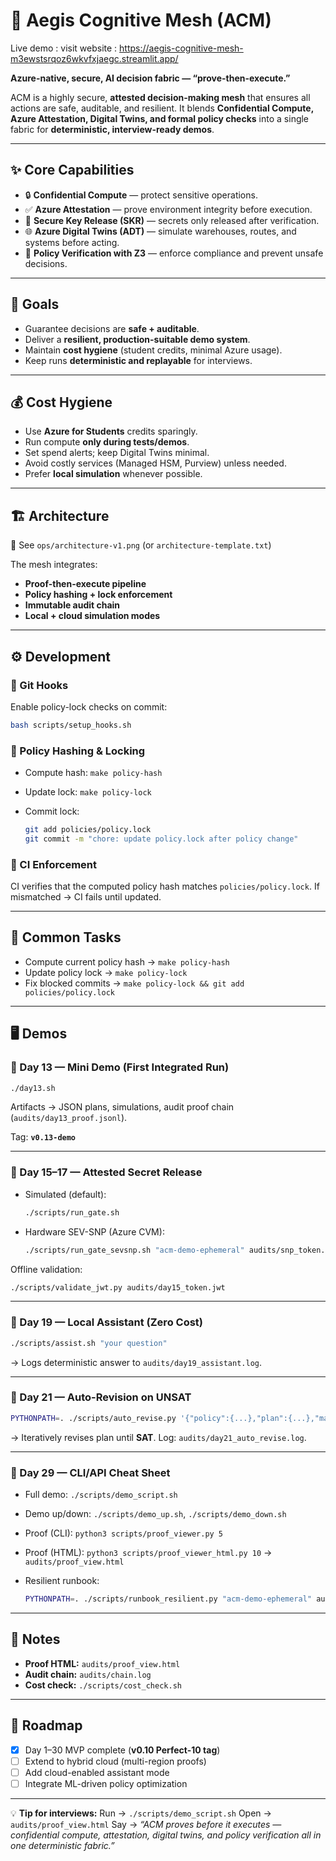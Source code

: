 

# 🚀 Aegis Cognitive Mesh (ACM)

Live demo : visit website : https://aegis-cognitive-mesh-m3ewstsrqoz6wkvfxjaegc.streamlit.app/

**Azure-native, secure, AI decision fabric — “prove-then-execute.”**

ACM is a highly secure, **attested decision-making mesh** that ensures all actions are safe, auditable, and resilient. It blends **Confidential Compute, Azure Attestation, Digital Twins, and formal policy checks** into a single fabric for **deterministic, interview-ready demos**.

---

## ✨ Core Capabilities

* 🔒 **Confidential Compute** — protect sensitive operations.
* ✅ **Azure Attestation** — prove environment integrity before execution.
* 🔑 **Secure Key Release (SKR)** — secrets only released after verification.
* 🌐 **Azure Digital Twins (ADT)** — simulate warehouses, routes, and systems before acting.
* 📏 **Policy Verification with Z3** — enforce compliance and prevent unsafe decisions.

---

## 🎯 Goals

* Guarantee decisions are **safe + auditable**.
* Deliver a **resilient, production-suitable demo system**.
* Maintain **cost hygiene** (student credits, minimal Azure usage).
* Keep runs **deterministic and replayable** for interviews.

---

## 💰 Cost Hygiene

* Use **Azure for Students** credits sparingly.
* Run compute **only during tests/demos**.
* Set spend alerts; keep Digital Twins minimal.
* Avoid costly services (Managed HSM, Purview) unless needed.
* Prefer **local simulation** whenever possible.

---

## 🏗️ Architecture

📌 See `ops/architecture-v1.png` (or `architecture-template.txt`)

The mesh integrates:

* **Proof-then-execute pipeline**
* **Policy hashing + lock enforcement**
* **Immutable audit chain**
* **Local + cloud simulation modes**

---

## ⚙️ Development

### 🔗 Git Hooks

Enable policy-lock checks on commit:

```bash
bash scripts/setup_hooks.sh
```

### 📜 Policy Hashing & Locking

* Compute hash: `make policy-hash`
* Update lock: `make policy-lock`
* Commit lock:

  ```bash
  git add policies/policy.lock
  git commit -m "chore: update policy.lock after policy change"
  ```

### 🧪 CI Enforcement

CI verifies that the computed policy hash matches `policies/policy.lock`.
If mismatched → CI fails until updated.

---

## 🧩 Common Tasks

* Compute current policy hash → `make policy-hash`
* Update policy lock → `make policy-lock`
* Fix blocked commits → `make policy-lock && git add policies/policy.lock`

---

## 🖥️ Demos

### 🔹 Day 13 — Mini Demo (First Integrated Run)

```bash
./day13.sh
```

Artifacts → JSON plans, simulations, audit proof chain (`audits/day13_proof.jsonl`).

Tag: **`v0.13-demo`**

---

### 🔹 Day 15–17 — Attested Secret Release

* Simulated (default):

  ```bash
  ./scripts/run_gate.sh
  ```
* Hardware SEV-SNP (Azure CVM):

  ```bash
  ./scripts/run_gate_sevsnp.sh "acm-demo-ephemeral" audits/snp_token.jwt
  ```

Offline validation:

```bash
./scripts/validate_jwt.py audits/day15_token.jwt
```

---

### 🔹 Day 19 — Local Assistant (Zero Cost)

```bash
./scripts/assist.sh "your question"
```

→ Logs deterministic answer to `audits/day19_assistant.log`.

---

### 🔹 Day 21 — Auto-Revision on UNSAT

```bash
PYTHONPATH=. ./scripts/auto_revise.py '{"policy":{...},"plan":{...},"max_attempts":6}'
```

→ Iteratively revises plan until **SAT**. Log: `audits/day21_auto_revise.log`.

---

### 🔹 Day 29 — CLI/API Cheat Sheet

* Full demo: `./scripts/demo_script.sh`
* Demo up/down: `./scripts/demo_up.sh`, `./scripts/demo_down.sh`
* Proof (CLI): `python3 scripts/proof_viewer.py 5`
* Proof (HTML): `python3 scripts/proof_viewer_html.py 10` → `audits/proof_view.html`
* Resilient runbook:

  ```bash
  PYTHONPATH=. ./scripts/runbook_resilient.py "acm-demo-ephemeral" audits/day15_token.jwt
  ```

---

## 📑 Notes

* **Proof HTML:** `audits/proof_view.html`
* **Audit chain:** `audits/chain.log`
* **Cost check:** `./scripts/cost_check.sh`

---

## 🚦 Roadmap

* [x] Day 1–30 MVP complete (**v0.10 Perfect-10 tag**)
* [ ] Extend to hybrid cloud (multi-region proofs)
* [ ] Add cloud-enabled assistant mode
* [ ] Integrate ML-driven policy optimization

---

💡 **Tip for interviews:**
Run → `./scripts/demo_script.sh`
Open → `audits/proof_view.html`
Say → *“ACM proves before it executes — confidential compute, attestation, digital twins, and policy verification all in one deterministic fabric.”*

